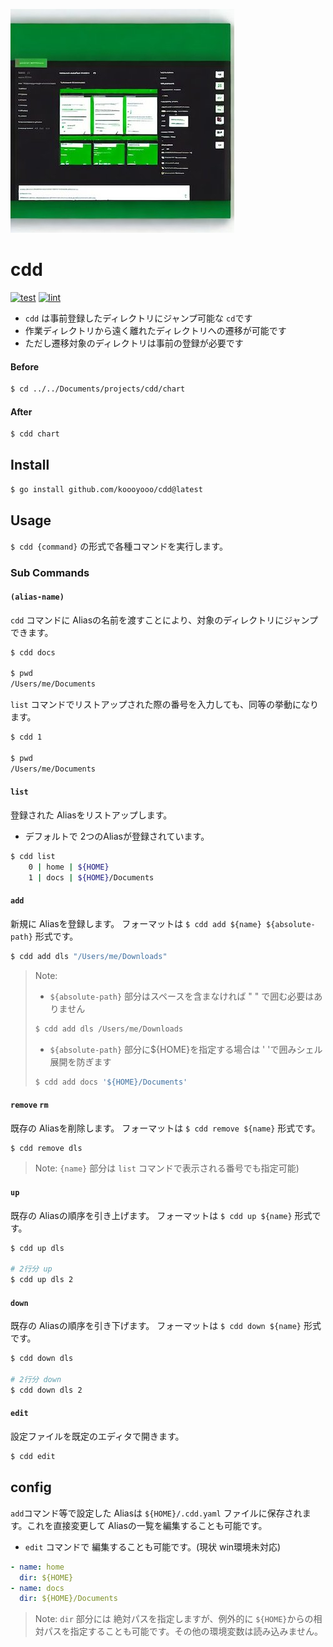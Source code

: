 ![cdd](./logo.jpg)

# cdd

[![test](https://github.com/koooyooo/cdd/actions/workflows/test.yaml/badge.svg)](https://github.com/koooyooo/cdd/actions/workflows/test.yaml)
[![lint](https://github.com/koooyooo/cdd/actions/workflows/lint.yaml/badge.svg)](https://github.com/koooyooo/cdd/actions/workflows/lint.yaml)

- `cdd` は事前登録したディレクトリにジャンプ可能な `cd`です
- 作業ディレクトリから遠く離れたディレクトリへの遷移が可能です
- ただし遷移対象のディレクトリは事前の登録が必要です

#### Before
```bash
$ cd ../../Documents/projects/cdd/chart
```

#### After
```bash
$ cdd chart
```

## Install
```bash
$ go install github.com/koooyooo/cdd@latest
```

## Usage
`$ cdd {command}` の形式で各種コマンドを実行します。

### Sub Commands
#### `(alias-name)`
`cdd` コマンドに Aliasの名前を渡すことにより、対象のディレクトリにジャンプできます。
```bash
$ cdd docs

$ pwd
/Users/me/Documents
```

`list` コマンドでリストアップされた際の番号を入力しても、同等の挙動になります。
```bash
$ cdd 1

$ pwd
/Users/me/Documents
```
#### `list`
登録された Aliasをリストアップします。
- デフォルトで 2つのAliasが登録されています。
```bash
$ cdd list
    0 | home | ${HOME}
    1 | docs | ${HOME}/Documents
```

#### `add`
新規に Aliasを登録します。
フォーマットは `$ cdd add ${name} ${absolute-path}` 形式です。
```bash
$ cdd add dls "/Users/me/Downloads"
```

> Note: 
> - `${absolute-path}` 部分はスペースを含まなければ " " で囲む必要はありません
> ```bash
> $ cdd add dls /Users/me/Downloads
> ```
> - `${absolute-path}` 部分に${HOME}を指定する場合は ' 'で囲みシェル展開を防ぎます
> ```bash
> $ cdd add docs '${HOME}/Documents'
> ```

#### `remove` `rm`
既存の Aliasを削除します。
フォーマットは `$ cdd remove ${name}` 形式です。
```bash
$ cdd remove dls
```
> Note: `{name}` 部分は `list` コマンドで表示される番号でも指定可能)

#### `up`
既存の Aliasの順序を引き上げます。
フォーマットは `$ cdd up ${name}` 形式です。
```bash
$ cdd up dls

# 2行分 up
$ cdd up dls 2
```

#### `down`
既存の Aliasの順序を引き下げます。
フォーマットは `$ cdd down ${name}` 形式です。
```bash
$ cdd down dls

# 2行分 down
$ cdd down dls 2
```

#### `edit`
設定ファイルを既定のエディタで開きます。
```bash
$ cdd edit
```

## config
`add`コマンド等で設定した Aliasは `${HOME}/.cdd.yaml` ファイルに保存されます。これを直接変更して Aliasの一覧を編集することも可能です。
- `edit` コマンドで 編集することも可能です。(現状 win環境未対応)
```yaml
- name: home
  dir: ${HOME}
- name: docs
  dir: ${HOME}/Documents
```

> Note: `dir` 部分には 絶対パスを指定しますが、例外的に `${HOME}`からの相対パスを指定することも可能です。その他の環境変数は読み込みません。
